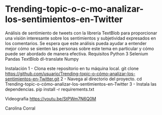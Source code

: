 # Trending-topic-o-c-mo-analizar-los-sentimientos-en-Twitter
Análisis de sentimiento de tweets con la librería TextBlob para proporcionar una visión interesante sobre los sentimientos y subjetividad expresados en los comentarios. Se espera que este análisis pueda ayudar a entender mejor cómo se sienten las personas sobre este tema en particular y cómo puede ser abordado de manera efectiva.
Requisitos
Python 3
Selenium
Pandas
TextBlob
dl-translate
Numpy

Instalación
1 - Clona este repositorio en tu máquina local.
git clone https://github.com/usuario/Trending-topic-o-cómo-analizar-los-sentimientos-en-Twitter.git
2 - Navega al directorio del proyecto.
cd Trending-topic-o-cómo-analizar-los-sentimientos-en-Twitter
3 - Instala las dependencias.
pip install -r requirements.txt

Videografía
https://youtu.be/StPWm7N6Q0M

Carolina Corral 
